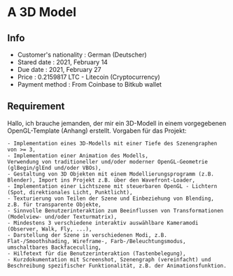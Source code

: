 # A 3D Model

## Info
- Customer's nationality : German (Deutscher)
- Stared date : 2021, February 14
- Due date    : 2021, February 27
- Price       : 0.2159817 LTC - Litecoin (Cryptocurrency)
- Payment method : From Coinbase to Bitkub wallet

## Requirement

Hallo, ich brauche jemanden, der mir ein 3D-Modell in einem vorgegebenen OpenGL-Template (Anhang) erstellt. Vorgaben für das Projekt:


	- Implementation eines 3D-Modells mit einer Tiefe des Szenengraphen von >= 3,
	- Implementation einer Animation des Modells,
	Verwendung von traditioneller und/oder moderner OpenGL-Geometrie (glBegin/glEnd und/oder VBOs),
	- Gestaltung von 3D Objekten mit einem Modellierungsprogramm (z.B. Blender), Import ins Projekt z.B. über den Wavefront-Loader,
	- Implementation einer Lichtszene mit steuerbaren OpenGL - Lichtern (Spot, direktionales Licht, Punktlicht),
	- Texturierung von Teilen der Szene und Einbeziehung von Blending, z.B. für transparente Objekte,
	- Sinnvolle Benutzerinteraktion zum Beeinflussen von Transformationen (Modelview- und/oder Texturmatrix),
	- Mindestens 3 verschiedene interaktiv auswählbare Kameramodi (Observer, Walk, Fly, ...),
	- Darstellung der Szene in verschiedenen Modi, z.B. Flat-/Smoothshading, Wireframe-, Farb-/Beleuchtungsmodus, umschaltbares Backfaceculling,
	- Hilfetext für die Benutzerinteraktion (Tastenbelegung),
	- Kurzdokumentation mit Screenshot, Szenengraph (vereinfacht) und Beschreibung spezifischer Funktionalität, z.B. der Animationsfunktion.
